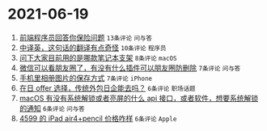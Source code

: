 # 2021-06-19

1. [前端程序员回答你保险问题](https://www.v2ex.com/t/784399) `13条评论` `问与答`
1. [中译英，这句话的翻译有点奇怪](https://www.v2ex.com/t/784413) `10条评论` `程序员`
1. [问下大家目前用的是哪款笔记本支架](https://www.v2ex.com/t/784406) `8条评论` `macOS`
1. [微信可以看朋友圈了，有没有什么插件可以朋友圈防删除](https://www.v2ex.com/t/784408) `7条评论` `问与答`
1. [手机里相册图片的保存方式](https://www.v2ex.com/t/784402) `7条评论` `iPhone`
1. [在日 offer 选择，传统外包日企能去吗？](https://www.v2ex.com/t/784419) `6条评论` `职场话题`
1. [macOS 有没有系统解锁或者亮屏的什么 api 接口，或者软件，想要系统解锁的通知](https://www.v2ex.com/t/784407) `6条评论` `问与答`
1. [4599 的 iPad air4+pencil 价格咋样](https://www.v2ex.com/t/784397) `6条评论` `Apple`
